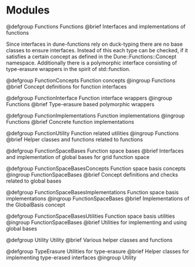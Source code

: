 <!-- -*- tab-width: 4; indent-tabs-mode: nil -*- -->
# Modules

@defgroup Functions Functions
@brief Interfaces and implementations of functions

Since interfaces in dune-functions rely on duck-typing
there are no base classes to ensure interfaces. Instead
of this each type can be checked, if it satisfies a certain
concept as defined in the Dune::Functions::Concept namespace.
Additionally there is a polymorphic interface consisting
of type-erasure wrappers in the spirit of std::function.

@defgroup FunctionConcepts Function concepts
@ingroup Functions
@brief Concept definitions for function interfaces

@defgroup FunctionInterface Function interface wrappers
@ingroup Functions
@brief Type-erasure based polymorphic wrappers

@defgroup FunctionImplementations Function implementations
@ingroup Functions
@brief Concrete function implementations

@defgroup FunctionUtility Function related utilities
@ingroup Functions
@brief Helper classes and functions related to functions



@defgroup FunctionSpaceBases Function space bases
@brief Interfaces and implementation of global bases for grid function space

@defgroup FunctionSpaceBasesConcepts Function space basis concepts
@ingroup FunctionSpaceBases
@brief Concept definitions and checks related to global bases

@defgroup FunctionSpaceBasesImplementations Function space basis implementations
@ingroup FunctionSpaceBases
@brief Implementations of the GlobalBasis concept

@defgroup FunctionSpaceBasesUtilities Function space basis utilities
@ingroup FunctionSpaceBases
@brief Utilities for implementing and using global bases



@defgroup Utility Utility
@brief Various helper classes and functions

@defgroup TypeErasure Utilities for type-erasure
@brief Helper classes for implementing type-erased interfaces
@ingroup Utility






